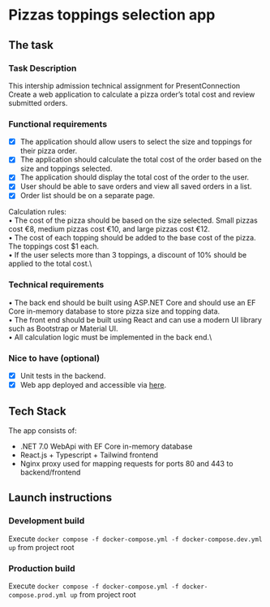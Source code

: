 # Pizzas toppings selection app
## The task
### Task Description
This intership admission technical assignment for PresentConnection
Create a web application to calculate a pizza order’s total cost and review submitted orders.
### Functional requirements
- [x] The application should allow users to select the size and toppings for their pizza order.
- [x] The application should calculate the total cost of the order based on the size and toppings selected.
- [x] The application should display the total cost of the order to the user.
- [x] User should be able to save orders and view all saved orders in a list.
- [x] Order list should be on a separate page.

Calculation rules:\
• The cost of the pizza should be based on the size selected. Small pizzas cost €8, medium pizzas cost
€10, and large pizzas cost €12.\
• The cost of each topping should be added to the base cost of the pizza. The toppings cost $1 each.\
• If the user selects more than 3 toppings, a discount of 10% should be applied to the total cost.\
### Technical requirements
• The back end should be built using ASP.NET Core and should use an EF Core in-memory database to
store pizza size and topping data.\
• The front end should be built using React and can use a modern UI library such as Bootstrap or
Material UI.\
• All calculation logic must be implemented in the back end.\
### Nice to have (optional)
- [x] Unit tests in the backend.
- [x] Web app deployed and accessible via [here](https://nadegamrapizzaapp.azurewebsites.net/).
## Tech Stack
The app consists of:
- .NET 7.0 WebApi with EF Core in-memory database
- React.js + Typescript + Tailwind frontend
- Nginx proxy used for mapping requests for ports 80 and 443 to backend/frontend
## Launch instructions
### Development build
Execute `docker compose -f docker-compose.yml -f docker-compose.dev.yml up` from project root
### Production build
Execute `docker compose -f docker-compose.yml -f docker-compose.prod.yml up` from project root
